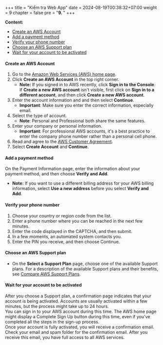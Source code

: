 +++
title = "Kiểm tra Web App"
date = 2024-08-19T00:38:32+07:00
weight = 9
chapter = false
pre = "<b>9. </b>"
+++

**Content:**

- [Create an AWS Account](#create-an-aws-account)
- [Add a payment method](#add-a-payment-method)
- [Verify your phone number](#verify-your-phone-number)
- [Choose an AWS Support plan](#choose-an-aws-support-plan)
- [Wait for your account to be activated](#wait-for-your-account-to-be-activated)

#### Create an AWS Account

1. Go to the [Amazon Web Services (AWS) home page](https://aws.amazon.com/).
2. Click **Create an AWS Account** in the top right corner.
   - **Note:** If you signed in to AWS recently, click **Sign in to the Console**. If **Create a new AWS account** isn't visible, first click on **Sign in to a different account**, and then click **Create a new AWS account**.
3. Enter the account information and and then select **Continue**.
   - **Important**: Make sure you enter the correct information, especially email.
4. Select the type of account.
   - **Note**: Personal and Professional both share the same features.
5. Enter your company or personal information.
   - **Important**: For professional AWS accounts, it's a best practice to enter the company phone number rather than a personal cell phone.
6. Read and agree to the [AWS Customer Agreement](https://aws.amazon.com/agreement/).
7. Select **Create Account** and **Continue**.

#### Add a payment method

On the Payment Information page, enter the information about your payment method, and then choose **Verify and Add**.

- **Note:** If you want to use a different billing address for your AWS billing information, select **Use a new address** before you select **Verify and Add**.

#### Verify your phone number

1. Choose your country or region code from the list.
2. Enter a phone number where you can be reached in the next few minutes.
3. Enter the code displayed in the CAPTCHA, and then submit.
4. In a few moments, an automated system contacts you.
5. Enter the PIN you receive, and then choose Continue.

#### Choose an AWS Support plan

- On the **Select a Support Plan** page, choose one of the available Support plans. For a description of the available Support plans and their benefits, see [Compare AWS Support Plans](https://aws.amazon.com/premiumsupport/plans/).

#### Wait for your account to be activated

After you choose a Support plan, a confirmation page indicates that your account is being activated. Accounts are usually activated within a few minutes, but the process might take up to 24 hours. \
You can sign in to your AWS account during this time. The AWS home page might display a Complete Sign Up button during this time, even if you've completed all the steps in the sign-up process. \
Once your account is fully activated, you will receive a confirmation email. Check your email and spam folder for the confirmation email. After you receive this email, you have full access to all AWS services.
